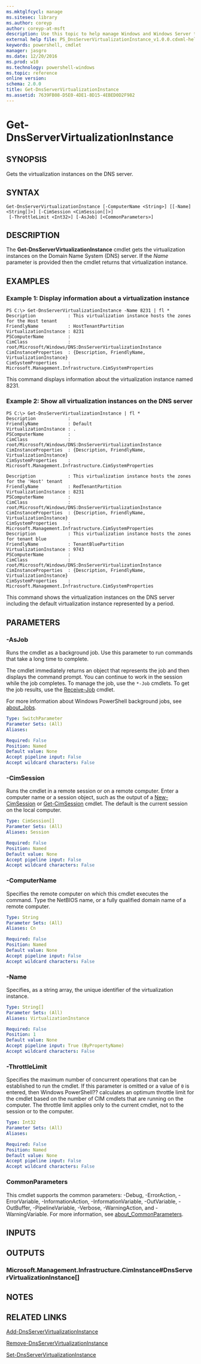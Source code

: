 ```yaml
---
ms.mktglfcycl: manage
ms.sitesec: library
ms.author: coreyp
author: coreyp-at-msft
description: Use this topic to help manage Windows and Windows Server technologies with Windows PowerShell.
external help file: PS_DnsServerVirtualizationInstance_v1.0.0.cdxml-help.xml
keywords: powershell, cmdlet
manager: jasgro
ms.date: 12/20/2016
ms.prod: w10
ms.technology: powershell-windows
ms.topic: reference
online version: 
schema: 2.0.0
title: Get-DnsServerVirtualizationInstance
ms.assetid: 7639FB08-D5E0-4DE1-8D15-4EBED0D2F982
---
```


# Get-DnsServerVirtualizationInstance

## SYNOPSIS
Gets the virtualization instances on the DNS server.

## SYNTAX

```
Get-DnsServerVirtualizationInstance [-ComputerName <String>] [[-Name] <String[]>] [-CimSession <CimSession[]>]
 [-ThrottleLimit <Int32>] [-AsJob] [<CommonParameters>]
```

## DESCRIPTION
The **Get-DnsServerVirtualizationInstance** cmdlet gets the virtualization instances on the Domain Name System (DNS) server.
If the *Name* parameter is provided then the cmdlet returns that virtualization instance.

## EXAMPLES

### Example 1: Display information about a virtualization instance
```
PS C:\> Get-DnsServerVirtualizationInstance -Name 8231 | fl *
Description            : This virtualization instance hosts the zones for the Host tenant
FriendlyName           : HostTenantPartition
VirtualizationInstance : 8231
PSComputerName         : 
CimClass               : root/Microsoft/Windows/DNS:DnsServerVirtualizationInstance
CimInstanceProperties  : {Description, FriendlyName, VirtualizationInstance}
CimSystemProperties    : Microsoft.Management.Infrastructure.CimSystemProperties
```

This command displays information about the virtualization instance named 8231.

### Example 2: Show all virtualization instances on the DNS server
```
PS C:\> Get-DnsServerVirtualizationInstance | fl *
Description            : 
FriendlyName           : Default
VirtualizationInstance : . 
PSComputerName         : 
CimClass               : root/Microsoft/Windows/DNS:DnsServerVirtualizationInstance
CimInstanceProperties  : {Description, FriendlyName, VirtualizationInstance}
CimSystemProperties    : Microsoft.Management.Infrastructure.CimSystemProperties

Description            : This virtualization instance hosts the zones for the 'Host' tenant
FriendlyName           : RedTenantPartition
VirtualizationInstance : 8231
PSComputerName         : 
CimClass               : root/Microsoft/Windows/DNS:DnsServerVirtualizationInstance
CimInstanceProperties  : {Description, FriendlyName, VirtualizationInstance}
CimSystemProperties    : Microsoft.Management.Infrastructure.CimSystemProperties
Description            : This virtualization instance hosts the zones for tenant blue
FriendlyName           : TenantBluePartition
VirtualizationInstance : 9743
PSComputerName         : 
CimClass               : root/Microsoft/Windows/DNS:DnsServerVirtualizationInstance
CimInstanceProperties  : {Description, FriendlyName, VirtualizationInstance}
CimSystemProperties    : Microsoft.Management.Infrastructure.CimSystemProperties
```

This command shows the virtualization instances on the DNS server including the default virtualization instance represented by a period.

## PARAMETERS

### -AsJob
Runs the cmdlet as a background job. Use this parameter to run commands that take a long time to complete. 

The cmdlet immediately returns an object that represents the job and then displays the command prompt. 
You can continue to work in the session while the job completes. 
To manage the job, use the `*-Job` cmdlets. 
To get the job results, use the [Receive-Job](http://go.microsoft.com/fwlink/?LinkID=113372) cmdlet. 

For more information about Windows PowerShell background jobs, see [about_Jobs](http://go.microsoft.com/fwlink/?LinkID=113251).

```yaml
Type: SwitchParameter
Parameter Sets: (All)
Aliases: 

Required: False
Position: Named
Default value: None
Accept pipeline input: False
Accept wildcard characters: False
```

### -CimSession
Runs the cmdlet in a remote session or on a remote computer.
Enter a computer name or a session object, such as the output of a [New-CimSession](http://go.microsoft.com/fwlink/p/?LinkId=227967) or [Get-CimSession](http://go.microsoft.com/fwlink/p/?LinkId=227966) cmdlet.
The default is the current session on the local computer.

```yaml
Type: CimSession[]
Parameter Sets: (All)
Aliases: Session

Required: False
Position: Named
Default value: None
Accept pipeline input: False
Accept wildcard characters: False
```

### -ComputerName
Specifies the remote computer on which this cmdlet executes the command.
Type the NetBIOS name, or a fully qualified domain name of a remote computer.

```yaml
Type: String
Parameter Sets: (All)
Aliases: Cn

Required: False
Position: Named
Default value: None
Accept pipeline input: False
Accept wildcard characters: False
```

### -Name
Specifies, as a string array, the unique identifier of the virtualization instance.

```yaml
Type: String[]
Parameter Sets: (All)
Aliases: VirtualizationInstance

Required: False
Position: 1
Default value: None
Accept pipeline input: True (ByPropertyName)
Accept wildcard characters: False
```

### -ThrottleLimit
Specifies the maximum number of concurrent operations that can be established to run the cmdlet.
If this parameter is omitted or a value of `0` is entered, then Windows PowerShell?? calculates an optimum throttle limit for the cmdlet based on the number of CIM cmdlets that are running on the computer.
The throttle limit applies only to the current cmdlet, not to the session or to the computer.

```yaml
Type: Int32
Parameter Sets: (All)
Aliases: 

Required: False
Position: Named
Default value: None
Accept pipeline input: False
Accept wildcard characters: False
```

### CommonParameters
This cmdlet supports the common parameters: -Debug, -ErrorAction, -ErrorVariable, -InformationAction, -InformationVariable, -OutVariable, -OutBuffer, -PipelineVariable, -Verbose, -WarningAction, and -WarningVariable. For more information, see [about_CommonParameters](http://go.microsoft.com/fwlink/?LinkID=113216).

## INPUTS

## OUTPUTS

### Microsoft.Management.Infrastructure.CimInstance#DnsServerVirtualizationInstance[]

## NOTES

## RELATED LINKS

[Add-DnsServerVirtualizationInstance](./add-dnsservervirtualizationinstance.md)

[Remove-DnsServerVirtualizationInstance](./remove-dnsservervirtualizationinstance.md)

[Set-DnsServerVirtualizationInstance](./set-dnsservervirtualizationinstance.md)



